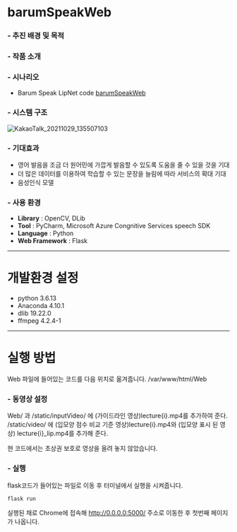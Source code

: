 # barumSpeakWeb

### - 추진 배경 및 목적

### - 작품 소개

### - 시나리오
* Barum Speak LipNet code
 <a href="https://github.com/barumSpeak/barumLipNet">barumSpeakWeb</a>

### - 시스템 구조
![KakaoTalk_20211029_135507103](https://user-images.githubusercontent.com/67499154/139378113-8ba4fa71-e1e4-4444-9f44-5d2b456625ea.jpg)

### - 기대효과
* 영어 발음을 조금 더 원어민에 가깝게 발음할 수 있도록 도움을 줄 수 있을 것을 기대
* 더 많은 데이터를 이용하여 학습할 수 있는 문장을 늘림에 따라 서비스의 확대 기대
* 음성인식 모델

### - 사용 환경
- **Library** : OpenCV, DLib
- **Tool** : PyCharm, Microsoft Azure Congnitive Services speech SDK
- **Language** : Python
- **Web Framework** : Flask

---
# 개발환경 설정
- python 3.6.13
- Anaconda 4.10.1
- dlib 19.22.0
- ffmpeg 4.2.4-1

---
# 실행 방법
Web 파일에 들어있는 코드를 다음 위치로 옮겨줍니다.
/var/www/html/Web

### - 동영상 설정
Web/ 과 /static/inputVideo/ 에 (가이드라인 영상)lecture{i}.mp4를 추가하여 준다.<br>
/static/video/ 에 (입모양 점수 비교 기준 영상)lecture{i}.mp4와 (입모양 표시 된 영상) lecture{i}\_lip.mp4를 추가해 준다.<br>

현 코드에서는 초상권 보호로 영상을 올려 놓지 않았습니다.

### - 실행

flask코드가 들어있는 파일로 이동 후 터미널에서 실행을 시켜줍니다.

```
flask run
```

실행된 채로 Chrome에 접속해 http://0.0.0.0:5000/ 주소로 이동한 후 첫번째 페이지가 나옵니다.
